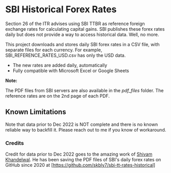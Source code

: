 # SBI Historical Forex Rates

Section 26 of the ITR advises using SBI TTBR as reference foreign exchange rates for calculating capital gains. SBI publishes these forex rates daily but does not provide a way to access  historical data. Well, no more.


This project downloads and stores daily SBI forex rates in a CSV file, with separate files for each currency. For example, SBI_REFERENCE_RATES_USD.csv has only the USD data.

- The new rates are added daily, automatically
- Fully compatible with Microsoft Excel or Google Sheets

**Note:**

The PDF files from SBI servers are also available in the *pdf_files* folder. The reference rates are on the 2nd page of each PDF.

## Known Limitations

Note that data prior to Dec 2022 is NOT complete and there is no known reliable way to backfill it. Please reach out to me if you know of workaround.

### Credits

Credit for data prior to Dec 2022 goes to the amazing work of [Shivam Khandelwal](https://github.com/skbly7). He has been saving the PDF files of SBI's daily forex rates on GitHub since 2020 at [https://github.com/skbly7/sbi-tt-rates-historical]